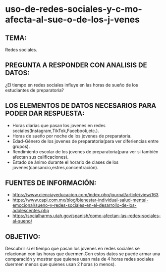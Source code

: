 # uso-de-redes-sociales-y-c-mo-afecta-al-sue-o-de-los-j-venes
## TEMA: 

Redes sociales.

## PREGUNTA A RESPONDER CON ANALISIS DE DATOS:
¿El tiempo en redes sociales influye en las horas de sueño de los estudiantes de preparatoria?

## LOS ELEMENTOS DE DATOS NECESARIOS PARA PODER DAR RESPUESTA:
 - Horas diarias que pasan los jovenes en redes sociales(Instagram,TikTok,Facebook,etc.).
 - Horas de sueño por noche de los jovenes de preparatoria.
 - Edad-Género de los jovenes de preparatoria(para ver diferiencias entre grupos).
 - Rendimiento escolar de los jovenes de preparatoria(para ver si también afectan sus calificaciones).
 - Estado de ánimo durante el horario de clases de los jovenes(cansancio,estres,concentración).

## FUENTES DE INFORMACIÓN:
 - https://www.cienciayeducacion.com/index.php/journal/article/view/163
 - https://www.capi.com.mx/blog/bienestar-individual-salud-mental-emocional/sueno-y-redes-sociales-en-el-desarrollo-de-los-adolescentes.php
 - https://socialharms.utah.gov/spanish/como-afectan-las-redes-sociales-al-sueno/
 
 
 
## OBJETIVO:

Descubrir si el tiempo que pasan los jovenes en redes sociales se relacionan
con las horas que duermen.Con estos datos se puede armar una comparación y mostrar que quienes usan más de 4 horas
redes sociales duermen menos que quienes usan 2 horas (o menos).
